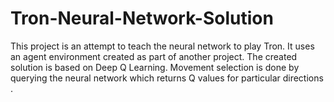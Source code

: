 # Tron-Neural-Network-Solution
This project is an attempt to teach the neural network to play Tron. 
It uses an agent environment created as part of another project. The created solution is based on Deep Q Learning. 
Movement selection is done by querying the neural network which returns Q values for particular directions .
